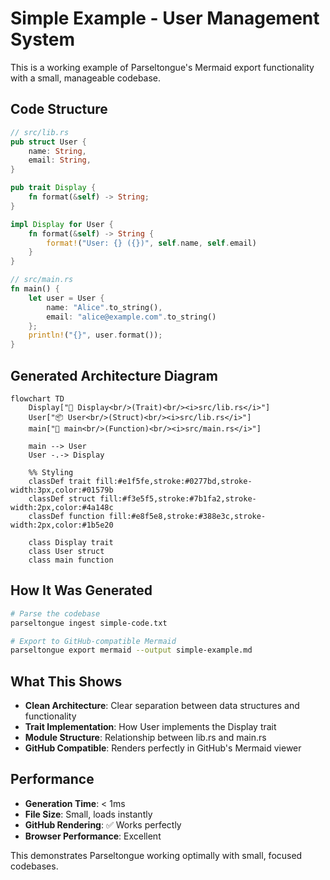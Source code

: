 # Simple Example - User Management System

This is a working example of Parseltongue's Mermaid export functionality with a small, manageable codebase.

## Code Structure

```rust
// src/lib.rs
pub struct User {
    name: String,
    email: String,
}

pub trait Display {
    fn format(&self) -> String;
}

impl Display for User {
    fn format(&self) -> String {
        format!("User: {} ({})", self.name, self.email)
    }
}

// src/main.rs
fn main() {
    let user = User {
        name: "Alice".to_string(),
        email: "alice@example.com".to_string()
    };
    println!("{}", user.format());
}
```

## Generated Architecture Diagram

```mermaid
flowchart TD
    Display["🎯 Display<br/>(Trait)<br/><i>src/lib.rs</i>"]
    User["📦 User<br/>(Struct)<br/><i>src/lib.rs</i>"]
    main["🔧 main<br/>(Function)<br/><i>src/main.rs</i>"]

    main --> User
    User -.-> Display

    %% Styling
    classDef trait fill:#e1f5fe,stroke:#0277bd,stroke-width:3px,color:#01579b
    classDef struct fill:#f3e5f5,stroke:#7b1fa2,stroke-width:2px,color:#4a148c
    classDef function fill:#e8f5e8,stroke:#388e3c,stroke-width:2px,color:#1b5e20

    class Display trait
    class User struct
    class main function
```

## How It Was Generated

```bash
# Parse the codebase
parseltongue ingest simple-code.txt

# Export to GitHub-compatible Mermaid
parseltongue export mermaid --output simple-example.md
```

## What This Shows

- **Clean Architecture**: Clear separation between data structures and functionality
- **Trait Implementation**: How User implements the Display trait
- **Module Structure**: Relationship between lib.rs and main.rs
- **GitHub Compatible**: Renders perfectly in GitHub's Mermaid viewer

## Performance

- **Generation Time**: < 1ms
- **File Size**: Small, loads instantly
- **GitHub Rendering**: ✅ Works perfectly
- **Browser Performance**: Excellent

This demonstrates Parseltongue working optimally with small, focused codebases.